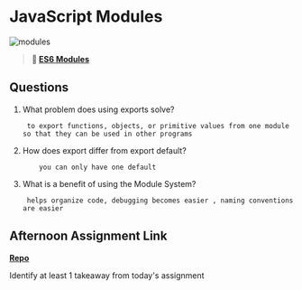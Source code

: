 # JavaScript Modules

![modules](https://bcw.blob.core.windows.net/public/img/1015719031845190)

> **📖 [ES6 Modules](https://codeworksacademy.com/fs-student-guide/resources/wk3/01-Modules)**

## Questions

1. What problem does using exports solve?

        to export functions, objects, or primitive values from one module so that they can be used in other programs 

2. How does export differ from export default?

           you can only have one default

3. What is a benefit of using the Module System?

        helps organize code, debugging becomes easier , naming conventions are easier 

## Afternoon Assignment Link

**[Repo](https://github.com/TriLe1122/<ASSIGNMENT_REPO>)**

Identify at least 1 takeaway from today's assignment
